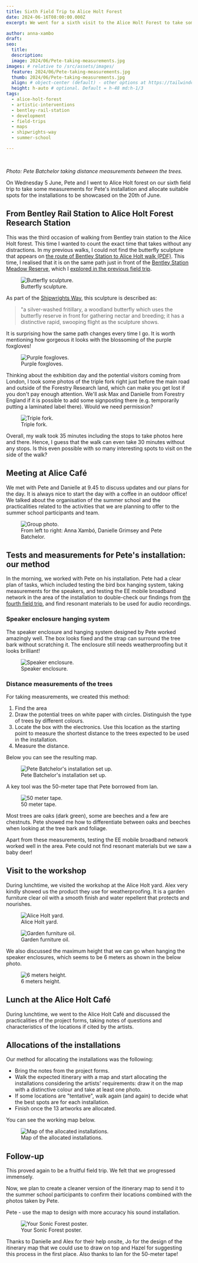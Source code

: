 ```yaml
---
title: Sixth Field Trip to Alice Holt Forest 
date: 2024-06-16T08:00:00.000Z
excerpt: We went for a sixth visit to the Alice Holt Forest to take some measurements for Pete's installation and allocate suitable spots for the installations to be showcased on the 20th of June.

author: anna-xambo
draft:
seo:
  title:
  description:
  image: 2024/06/Pete-taking-measurements.jpg
images: # relative to /src/assets/images/
  feature: 2024/06/Pete-taking-measurements.jpg
  thumb: 2024/06/Pete-taking-measurements.jpg
  align: # object-center (default) - other options at https://tailwindcss.com/docs/object-position
  height: h-auto # optional. Default = h-48 md:h-1/3
tags:
  - alice-holt-forest
  - artistic-interventions
  - bentley-rail-station
  - development
  - field-trips
  - maps
  - shipwrights-way
  - summer-school

---
```


<br />

*Photo: Pete Batchelor taking distance measurements between the trees.*


On Wednesday 5 June, Pete and I went to Alice Holt forest on our sixth field trip to take some measurements for Pete's installation and allocate suitable spots for the installations to be showcased on the 20th of June.

## From Bentley Rail Station to Alice Holt Forest Research Station

This was the third occasion of walking from Bentley train station to the Alice Holt forest. This time I wanted to count the exact time that takes without any distractions. In my previous walks, I could not find the butterfly sculpture that appears on [the route of Bentley Station to Alice Holt walk (PDF)](https://documents.hants.gov.uk/ccbs/countryside/shipwrightsway-section1.pdf). This time, I realised that it is on the same path just in front of the [Bentley Station Meadow Reserve](https://butterfly-conservation.org/our-work/reserves/bentley-station-meadow-hampshire), which I [explored in the previous field trip](/2024/05/31/fifth-field-trip-to-alice-holt-forest/).

<div class="flex justify-center items-center">
<figure>
<img class="mt-4 mb-4" src="/assets/images/2024/06/Butterfly-sculpture.jpg" alt="Butterfly sculpture.">
<figcaption>Butterfly sculpture.</figcaption>
</figure>
</div>

As part of the [Shipwrights Way](https://www.shipwrights.org.uk), this sculpture is described as: 

> "a silver-washed fritillary, a woodland butterfly which uses the butterfly reserve in front for gathering nectar and breeding; it has a distinctive rapid, swooping flight as the sculpture shows. 

It is surprising how the same path changes every time I go. It is worth mentioning how gorgeous it looks with the blossoming of the purple foxgloves!

<div class="flex justify-center items-center">
<figure>
<img class="mt-4 mb-4" src="/assets/images/2024/06/Shipwrights-way-foxgloves.jpg" alt="Purple foxgloves.">
<figcaption>Purple foxgloves.</figcaption>
</figure>
</div>

Thinking about the exhibition day and the potential visitors coming from London, I took some photos of the triple fork right just before the main road and outside of the Forestry Research land, which can make you get lost if you don't pay enough attention. We'll ask Max and Danielle from Forestry England if it is possible to add some signposting there (e.g. temporarily putting a laminated label there). Would we need permission? 

<div class="flex justify-center items-center">
<figure>
<img class="mt-4 mb-4" src="/assets/images/2024/06/Shipwrights-way-triple-fork.jpg" alt="Triple fork.">
<figcaption>Triple fork.</figcaption>
</figure>
</div>

Overall, my walk took 35 minutes including the stops to take photos here and there. Hence, I guess that the walk can even take 30 minutes without any stops. Is this even possible with so many interesting spots to visit on the side of the walk?


## Meeting at Alice Café 

We met with Pete and Danielle at 9.45 to discuss updates and our plans for the day. It is always nice to start the day with a coffee in an outdoor office!
We talked about the organisation of the summer school and the practicalities related to the activities that we are planning to offer to the summer school participants and team. 

<div class="flex justify-center items-center">
<figure>
<img class="mt-4 mb-4" src="/assets/images/2024/06/Group-photo.jpg" alt="Group photo.">
<figcaption>From left to right: Anna Xambó, Danielle Grimsey and Pete Batchelor.</figcaption>
</figure>
</div>


## Tests and measurements for Pete's installation: our method

In the morning, we worked with Pete on his installation. Pete had a clear plan of tasks, which included testing the bird box hanging system, taking measurements for the speakers, and testing the EE mobile broadband network in the area of the installation to double-check our findings from [the fourth field trip](/2024/05/19/fourth-field-trip-to-alice-holt-forest/), and find resonant materials to be used for audio recordings.

### Speaker enclosure hanging system

The speaker enclosure and hanging system designed by Pete worked amazingly well. The box looks fixed and the strap can surround the tree bark without scratching it. The enclosure still needs weatherproofing but it looks brilliant!

<div class="flex justify-center items-center">
<figure>
<img class="mt-4 mb-4" src="/assets/images/2024/06/Speaker-enclosure.jpg" alt="Speaker enclosure.">
<figcaption>Speaker enclosure.</figcaption>
</figure>
</div>


### Distance measurements of the trees

For taking measurements, we created this method:

1. Find the area
2. Draw the potential trees on white paper with circles. Distinguish the type of trees by different colours. 
3. Locate the box with the electronics. Use this location as the starting point to measure the shortest distance to the trees expected to be used in the installation.
4. Measure the distance.

Below you can see the resulting map.

<div class="flex justify-center items-center">
<figure>
<img class="mt-4 mb-4" src="/assets/images/2024/06/BatchelorInstallationSetup.jpg" alt="Pete Batchelor's installation set up.">
<figcaption>Pete Batchelor's installation set up.</figcaption>
</figure>
</div>

A key tool was the 50-meter tape that Pete borrowed from Ian.

<div class="flex justify-center items-center">
<figure>
<img class="mt-4 mb-4" src="/assets/images/2024/06/50m-tape.jpg" alt="50 meter tape.">
<figcaption>50 meter tape.</figcaption>
</figure>
</div>

Most trees are oaks (dark green), some are beeches and a few are chestnuts. Pete showed me how to differentiate between oaks and beeches when looking at the tree bark and foliage.

Apart from these measurements, testing the EE mobile broadband network worked well in the area. Pete could not find resonant materials but we saw a baby deer!


## Visit to the workshop

During lunchtime, we visited the workshop at the Alice Holt yard. Alex very kindly showed us the product they use for weatherproofing. It is a garden furniture clear oil with a smooth finish and water repellent that protects and nourishes.

<div class="flex justify-center items-center">
<figure>
<img class="mt-4 mb-4" src="/assets/images/2024/06/Alice-Holt-yard.jpg" alt="Alice Holt yard.">
<figcaption>Alice Holt yard.</figcaption>
</figure>
</div>

<div class="flex justify-center items-center">
<figure>
<img class="mt-4 mb-4" src="/assets/images/2024/06/Garden-furniture-oil.jpg" alt="Garden furniture oil.">
<figcaption>Garden furniture oil.</figcaption>
</figure>
</div>

We also discussed the maximum height that we can go when hanging the speaker enclosures, which seems to be 6 meters as shown in the below photo.

<div class="flex justify-center items-center">
<figure>
<img class="mt-4 mb-4" src="/assets/images/2024/06/Bird-box-6m-height.jpg" alt="6 meters height.">
<figcaption>6 meters height.</figcaption>
</figure>
</div>

## Lunch at the Alice Holt Café

During lunchtime, we went to the Alice Holt Café and discussed the practicalities of the project forms, taking notes of questions and characteristics of the locations if cited by the artists.

## Allocations of the installations

Our method for allocating the installations was the following:

- Bring the notes from the project forms.
- Walk the expected itinerary with a map and start allocating the installations considering the artists' requirements: draw it on the map with a distinctive colour and take at least one photo.
- If some locations are "tentative", walk again (and again) to decide what the best spots are for each installation.
- Finish once the 13 artworks are allocated.

You can see the working map below.

<div class="flex justify-center items-center">
<figure>
<img class="mt-4 mb-4" src="/assets/images/2024/06/Location-artworks-Willows.jpg" alt="Map of the allocated installations.">
<figcaption>Map of the allocated installations.</figcaption>
</figure>
</div>


## Follow-up

This proved again to be a fruitful field trip. We felt that we progressed immensely.

Now, we plan to create a cleaner version of the itinerary map to send it to the summer school participants to confirm their locations combined with the photos taken by Pete. 

Pete - use the map to design with more accuracy his sound installation.

<div class="flex justify-center items-center">
<figure>
<img class="mt-4 mb-4" src="/assets/images/2024/06/Your-Sonic-Forest.jpg" alt="Your Sonic Forest poster.">
<figcaption>Your Sonic Forest poster.</figcaption>
</figure>
</div>

Thanks to Danielle and Alex for their help onsite, Jo for the design of the itinerary map that we could use to draw on top and Hazel for suggesting this process in the first place. Also thanks to Ian for the 50-meter tape!








